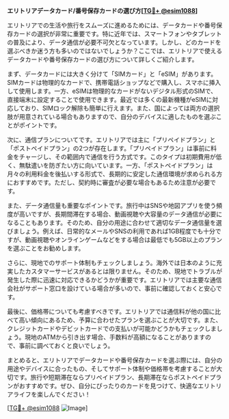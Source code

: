 **エリトリアデータカード/番号保存カードの選び方[[TG💪+ @esim1088](https://t.me/s/esim1088)]**

エリトリアでの生活や旅行をスムーズに進めるためには、データカードや番号保存カードの選択が非常に重要です。特に近年では、スマートフォンやタブレットの普及により、データ通信が必要不可欠となっています。しかし、どのカードを選ぶべきか迷う方も多いのではないでしょうか？ここでは、エリトリアで使えるデータカードや番号保存カードの選び方について詳しくご紹介します。

まず、データカードには大きく分けて「SIMカード」と「eSIM」があります。SIMカードは物理的なカードで、携帯電話ショップなどで購入し、スマホに挿入して使用します。一方、eSIMは物理的なカードがないデジタル形式のSIMで、直接端末に設定することで使用できます。最近では多くの最新機種がeSIMに対応しており、SIMロック解除も簡単に行えます。また、国によっては両方の選択肢が用意されている場合もありますので、自分のデバイスに適したものを選ぶことがポイントです。

次に、通信プランについてです。エリトリアでは主に「プリペイドプラン」と「ポストペイドプラン」の2つが存在します。「プリペイドプラン」は事前に料金をチャージし、その範囲内で通信を行う方式です。このタイプは初期費用が低く、無駄遣いを防ぎたい方に向いています。一方、「ポストペイドプラン」は月々の利用料金を後払いする形式で、長期的に安定した通信環境が求められる方におすすめです。ただし、契約時に審査が必要な場合もあるため注意が必要です。

また、データ通信量も重要なポイントです。旅行中はSNSや地図アプリを使う頻度が高いですが、長期間滞在する場合、動画視聴や大容量のデータ通信が必要になることもあります。そのため、自分の用途に合わせて適切なデータ通信量を選びましょう。例えば、日常的なメールやSNSの利用であれば1GB程度でも十分ですが、動画視聴やオンラインゲームなどをする場合は最低でも5GB以上のプランを選ぶことをお勧めします。

さらに、現地でのサポート体制もチェックしましょう。海外では日本のように充実したカスタマーサービスがあるとは限りません。そのため、現地でトラブルが発生した際に迅速に対応できるかどうかが重要です。エリトリアでは主要な通信会社がサポート窓口を設けている場合が多いので、事前に確認しておくと安心です。

最後に、価格帯についても考慮すべきです。エリトリアでは通信料が他の国に比べて高い傾向にあるため、予算に合わせたプランを選ぶことが大切です。また、クレジットカードやデビットカードでの支払いが可能かどうかもチェックしましょう。現地のATMから引き出す場合、手数料が高額になることがありますので、事前に調べておくと良いでしょう。

まとめると、エリトリアでデータカードや番号保存カードを選ぶ際には、自分の用途やデバイスに合ったもの、そしてサポート体制や価格帯を考慮することが大切です。旅行や短期滞在ならプリペイドプラン、長期滞在ならポストペイドプランがおすすめです。ぜひ、自分にぴったりのカードを見つけて、快適なエリトリアライフを楽しんでください！

[[TG💪+ @esim1088](https://t.me/s/esim1088) ![Image](https://i.postimg.cc/Y0z9fWf4/image.png)]